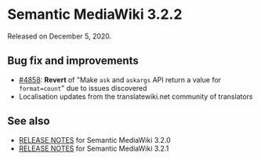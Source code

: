 # Semantic MediaWiki 3.2.2

Released on December 5, 2020.

## Bug fix and improvements

* [#4858](https://github.com/SemanticMediaWiki/SemanticMediaWiki/pull/4858): **Revert** of "Make `ask` and `askargs` API return a value for `format=count`" due to issues discovered
* Localisation updates from the translatewiki.net community of translators

## See also
* [RELEASE NOTES](https://github.com/SemanticMediaWiki/SemanticMediaWiki/blob/3.2.x/docs/releasenotes/RELEASE-NOTES-3.2.0.md) for Semantic MediaWiki 3.2.0
* [RELEASE NOTES](https://github.com/SemanticMediaWiki/SemanticMediaWiki/blob/3.2.x/docs/releasenotes/RELEASE-NOTES-3.2.1.md) for Semantic MediaWiki 3.2.1
